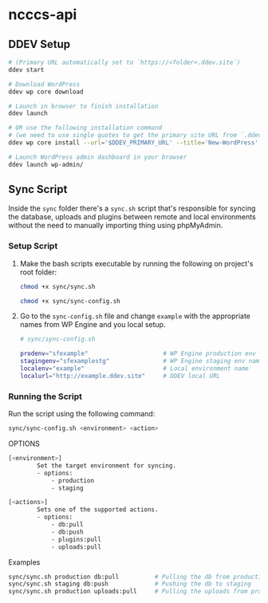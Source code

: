 # ncccs-api

## DDEV Setup

```bash
# (Primary URL automatically set to `https://<folder>.ddev.site`)
ddev start

# Download WordPress
ddev wp core download

# Launch in browser to finish installation
ddev launch

# OR use the following installation command
# (we need to use single quotes to get the primary site URL from `.ddev/config.yaml` as variable)
ddev wp core install --url='$DDEV_PRIMARY_URL' --title='New-WordPress' --admin_user=admin --admin_email=admin@example.com --prompt=admin_password

# Launch WordPress admin dashboard in your browser
ddev launch wp-admin/
```

## Sync Script

Inside the `sync` folder there's a `sync.sh` script that's responsible for syncing the database, uploads and plugins between remote and local environments without the need to manually importing thing using phpMyAdmin.

### Setup Script

1. Make the bash scripts executable by running the following on project's root folder:

   ```bash
   chmod +x sync/sync.sh
   ```

   ```bash
   chmod +x sync/sync-config.sh
   ```

2. Go to the `sync-config.sh` file and change `example` with the appropriate names from WP Engine and you local setup.

   ```sh
   # sync/sync-config.sh
   
   prodenv="sfexample"                     # WP Engine production env name
   stagingenv="sfexamplestg"               # WP Engine staging env name
   localenv="example"                      # Local environment name
   localurl="http://example.ddev.site"     # DDEV local URL
   ```

### Running the Script

Run the script using the following command:

```bash
sync/sync-config.sh <environment> <action>
```

OPTIONS

```bash
[<environment>]
        Set the target environment for syncing.
        - options:
            - production
            - staging

[<actions>]
        Sets one of the supported actions.
        - options:
            - db:pull
            - db:push
            - plugins:pull
            - uploads:pull
```

Examples

```bash
sync/sync.sh production db:pull          # Pulling the db from production
sync/sync.sh staging db:push             # Pushing the db to staging
sync/sync.sh production uploads:pull     # Pulling the uploads from production
```